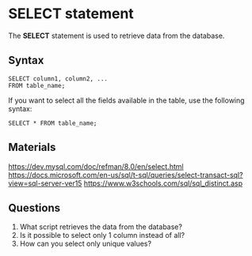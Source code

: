 # SELECT statement

The **SELECT** statement is used to retrieve data from the database.

## Syntax

```
SELECT column1, column2, ...
FROM table_name;
```

If you want to select all the fields available in the table, use the following syntax:

```
SELECT * FROM table_name;
```

## Materials

https://dev.mysql.com/doc/refman/8.0/en/select.html
https://docs.microsoft.com/en-us/sql/t-sql/queries/select-transact-sql?view=sql-server-ver15
https://www.w3schools.com/sql/sql_distinct.asp

## Questions

1. What script retrieves the data from the database?
2. Is it possible to select only 1 column instead of all?
3. How can you select only unique values?
 
